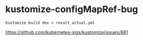 # kustomize-configMapRef-bug

```
kustomize build dev > result_actual.yml
```

https://github.com/kubernetes-sigs/kustomize/issues/681
